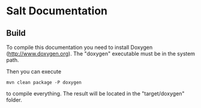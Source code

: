Salt Documentation
===================

Build
-----

To compile this documentation you need to install Doxygen (http://www.doxygen.org).
The "doxygen" executable must be in the system path.

Then you can execute
```
mvn clean package -P doxygen
```
to compile everything. The result will be located in the "target/doxygen" folder.
